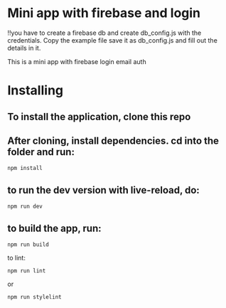 # Mini app with firebase and login

!!you have to create a firebase db and create db_config.js with the credentials. Copy the example file save it as db_config.js and fill out the details in it.

This is a mini app with firebase login email auth

# Installing

## To install the application, clone this repo

## After cloning, install dependencies. cd into the folder and run:

`npm install`

## to run the dev version with live-reload, do:

`npm run dev`

## to build the app, run:

`npm run build`

to lint:

```
npm run lint
```

or

```
npm run stylelint
```
